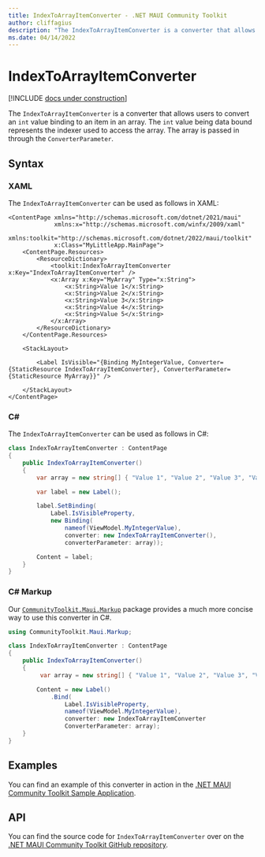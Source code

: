 ```yaml
---
title: IndexToArrayItemConverter - .NET MAUI Community Toolkit
author: cliffagius
description: "The IndexToArrayItemConverter is a converter that allows users to convert a int value binding to an item in an array. The int value being data bound represents the indexer used to access the array. The array is passed in through the ConverterParameter."
ms.date: 04/14/2022
---
```


# IndexToArrayItemConverter

[!INCLUDE [docs under construction](../includes/preview-note.md)]

The `IndexToArrayItemConverter` is a converter that allows users to convert an `int` value binding to an item in an array. The `int` value being data bound represents the indexer used to access the array. The array is passed in through the `ConverterParameter`.

## Syntax

### XAML

The `IndexToArrayItemConverter` can be used as follows in XAML:

```xaml
<ContentPage xmlns="http://schemas.microsoft.com/dotnet/2021/maui"
             xmlns:x="http://schemas.microsoft.com/winfx/2009/xaml"
             xmlns:toolkit="http://schemas.microsoft.com/dotnet/2022/maui/toolkit"
             x:Class="MyLittleApp.MainPage">
    <ContentPage.Resources>
        <ResourceDictionary>
            <toolkit:IndexToArrayItemConverter x:Key="IndexToArrayItemConverter" />
            <x:Array x:Key="MyArray" Type="x:String">
                <x:String>Value 1</x:String>
                <x:String>Value 2</x:String>
                <x:String>Value 3</x:String>
                <x:String>Value 4</x:String>
                <x:String>Value 5</x:String>
            </x:Array>
        </ResourceDictionary>
    </ContentPage.Resources>

    <StackLayout>

        <Label IsVisible="{Binding MyIntegerValue, Converter={StaticResource IndexToArrayItemConverter}, ConverterParameter={StaticResource MyArray}}" />

    </StackLayout>
</ContentPage>
```

### C#

The `IndexToArrayItemConverter` can be used as follows in C#:

```csharp
class IndexToArrayItemConverter : ContentPage
{
    public IndexToArrayItemConverter()
    {
        var array = new string[] { "Value 1", "Value 2", "Value 3", "Value 4", "Value 5" };

        var label = new Label();

        label.SetBinding(
            Label.IsVisibleProperty, 
            new Binding(
                nameof(ViewModel.MyIntegerValue), 
                converter: new IndexToArrayItemConverter(), 
                converterParameter: array)); 

        Content = label;        
    }
}
```

### C# Markup

Our [`CommunityToolkit.Maui.Markup`](../markup/markup.md) package provides a much more concise way to use this converter in C#.

```csharp
using CommunityToolkit.Maui.Markup;

class IndexToArrayItemConverter : ContentPage
{
    public IndexToArrayItemConverter()
    {
         var array = new string[] { "Value 1", "Value 2", "Value 3", "Value 4", "Value 5" };

        Content = new Label()
            .Bind(
                Label.IsVisibleProperty, 
                nameof(ViewModel.MyIntegerValue), 
                converter: new IndexToArrayItemConverter 
                ConverterParameter: array); 
    }
}
```

## Examples

You can find an example of this converter in action in the [.NET MAUI Community Toolkit Sample Application](https://github.com/CommunityToolkit/Maui/blob/main/samples/CommunityToolkit.Maui.Sample/Pages/Converters/IndexToArrayItemConverterPage.xaml).

## API

You can find the source code for `IndexToArrayItemConverter` over on the [.NET MAUI Community Toolkit GitHub repository](https://github.com/CommunityToolkit/Maui/blob/main/src/CommunityToolkit.Maui/Converters/IndexToArrayItemConverter.shared.cs).
